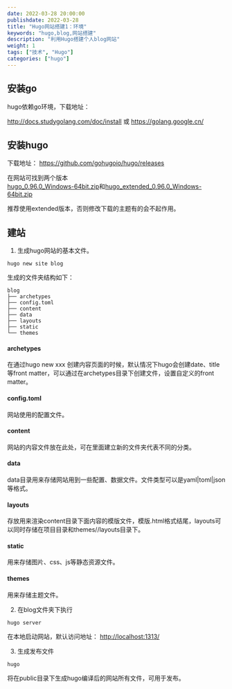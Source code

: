```yaml
---
date: 2022-03-28 20:00:00
publishdate: 2022-03-28
title: "Hugo网站搭建1：环境"
keywords: "hugo,blog,网站搭建"
description: "利用Hugo搭建个人blog网站"
weight: 1
tags: ["技术", "Hugo"]
categories: ["hugo"]
---
```


## 安装go

hugo依赖go环境，下载地址：

http://docs.studygolang.com/doc/install
或
https://golang.google.cn/

## 安装hugo

下载地址：
https://github.com/gohugoio/hugo/releases

在网站可找到两个版本  
[hugo_0.96.0_Windows-64bit.zip](https://github.com/gohugoio/hugo/releases/download/v0.96.0/hugo_0.96.0_Windows-64bit.zip)和[hugo_extended_0.96.0_Windows-64bit.zip](https://github.com/gohugoio/hugo/releases/download/v0.96.0/hugo_extended_0.96.0_Windows-64bit.zip)

推荐使用extended版本，否则修改下载的主题有的会不起作用。

## 建站

1. 生成hugo网站的基本文件。  
```
hugo new site blog
```

生成的文件夹结构如下：

```
blog
├── archetypes
├── config.toml
├── content
├── data
├── layouts
├── static
└── themes
```

#### archetypes
在通过hugo new xxx 创建内容页面的时候，默认情况下hugo会创建date、title等front matter，可以通过在archetypes目录下创建文件，设置自定义的front matter。

#### config.toml
网站使用的配置文件。

#### content
网站的内容文件放在此处，可在里面建立新的文件夹代表不同的分类。

#### data
data目录用来存储网站用到一些配置、数据文件。文件类型可以是yaml|toml|json等格式。

#### layouts
存放用来渲染content目录下面内容的模版文件，模版.html格式结尾，layouts可以同时存储在项目目录和themes/<THEME>/layouts目录下。

#### static
用来存储图片、css、js等静态资源文件。

#### themes
用来存储主题文件。  



2. 在blog文件夹下执行  
```
hugo server
```

在本地启动网站，默认访问地址：
[http://localhost:1313/](http://localhost:1313/)


3. 生成发布文件
```
hugo
```

将在public目录下生成hugo编译后的网站所有文件，可用于发布。